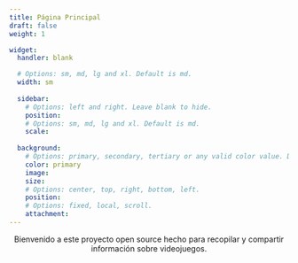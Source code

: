 ```yaml
---
title: Página Principal
draft: false
weight: 1

widget:
  handler: blank

  # Options: sm, md, lg and xl. Default is md.
  width: sm
    
  sidebar:
    # Options: left and right. Leave blank to hide.
    position:
    # Options: sm, md, lg and xl. Default is md.
    scale:
  
  background:
    # Options: primary, secondary, tertiary or any valid color value. Default is primary.
    color: primary
    image: 
    size: 
    # Options: center, top, right, bottom, left.
    position: 
    # Options: fixed, local, scroll.
    attachment: 
---
```

<div style="text-align: center"> Bienvenido a este proyecto open source hecho para recopilar y compartir información sobre videojuegos.</div>

